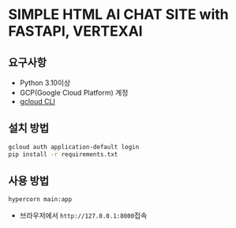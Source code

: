 # SIMPLE HTML AI CHAT SITE with FASTAPI, VERTEXAI


## 요구사항
- Python 3.10이상
- GCP(Google Cloud Platform) 계정
- [gcloud CLI](https://cloud.google.com/sdk/docs/install?hl=ko)


## 설치 방법
```bash
gcloud auth application-default login
pip install -r requirements.txt
```


## 사용 방법
```bash
hypercorn main:app
```
- 브라우저에서 `http://127.0.0.1:8000`접속

